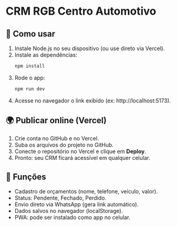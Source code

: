 # CRM RGB Centro Automotivo

## 🚀 Como usar
1. Instale Node.js no seu dispositivo (ou use direto via Vercel).
2. Instale as dependências:
   ```bash
   npm install
   ```
3. Rode o app:
   ```bash
   npm run dev
   ```
4. Acesse no navegador o link exibido (ex: http://localhost:5173).

## 🌍 Publicar online (Vercel)
1. Crie conta no GitHub e no Vercel.
2. Suba os arquivos do projeto no GitHub.
3. Conecte o repositório no Vercel e clique em **Deploy**.
4. Pronto: seu CRM ficará acessível em qualquer celular.

## 📱 Funções
- Cadastro de orçamentos (nome, telefone, veículo, valor).
- Status: Pendente, Fechado, Perdido.
- Envio direto via WhatsApp (gera link automático).
- Dados salvos no navegador (localStorage).
- PWA: pode ser instalado como app no celular.

